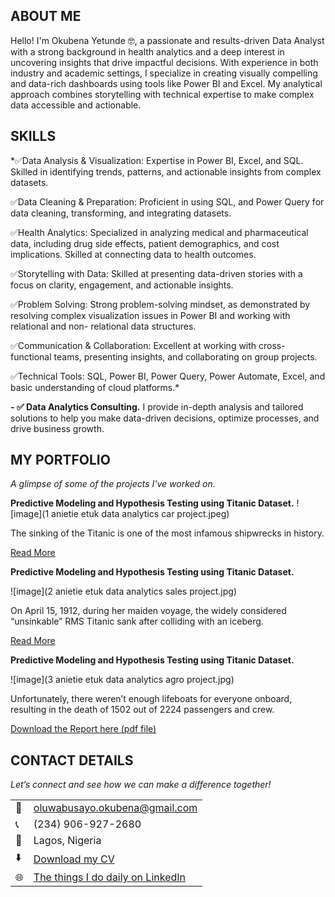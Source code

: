 <!--Section 1: Introduce your self-->
## ABOUT ME

Hello! I'm Okubena Yetunde 🤓, a passionate and results-driven Data Analyst with a strong background in health analytics and a deep interest in uncovering insights that drive impactful decisions. With experience in both industry and academic settings, I specialize in creating visually compelling and data-rich dashboards using tools like Power BI and Excel. My analytical approach combines storytelling with technical expertise to make complex data accessible and actionable.

<!--Mention your top/relevant skills here - core and soft skills-->
## SKILLS

*✅Data Analysis & Visualization: Expertise in Power BI, Excel, and SQL. Skilled in identifying trends, patterns, and actionable insights from complex datasets.

✅Data Cleaning & Preparation: Proficient in using SQL, and Power Query for data cleaning, transforming, and integrating datasets.

✅Health Analytics: Specialized in analyzing medical and pharmaceutical data, including drug side effects, patient demographics, and cost implications. Skilled at connecting data to health outcomes.

✅Storytelling with Data: Skilled at presenting data-driven stories with a focus on clarity, engagement, and actionable insights.

✅Problem Solving: Strong problem-solving mindset, as demonstrated by resolving complex visualization issues in Power BI and working with relational and non- 
   relational data structures.

✅Communication & Collaboration: Excellent at working with cross-functional teams, presenting insights, and collaborating on group projects.

✅Technical Tools: SQL, Power BI, Power Query, Power Automate, Excel, and basic understanding of cloud platforms.*

**- ✅ Data Analytics Consulting.**
I provide in-depth analysis and tailored solutions to help you make data-driven decisions, optimize processes, and drive business growth.

<!--Section 2: List 3-4 key projects-->
## MY PORTFOLIO 

*A glimpse of some of the projects I've worked on.*

**Predictive Modeling and Hypothesis Testing using Titanic Dataset.**
![image](1 anietie etuk data analytics car project.jpeg)

The sinking of the Titanic is one of the most infamous shipwrecks in history.


[Read More](https://www.linkedin.com/pulse/predictive-modeling-hypothesis-testing-using-titanic-dataset-anietie/)

**Predictive Modeling and Hypothesis Testing using Titanic Dataset.**

![image](2 anietie etuk data analytics sales project.jpg)

On April 15, 1912, during her maiden voyage, the widely considered “unsinkable” RMS Titanic sank after colliding with an iceberg. 

[Read More](https://www.linkedin.com/pulse/predictive-modeling-hypothesis-testing-using-titanic-dataset-anietie/)

**Predictive Modeling and Hypothesis Testing using Titanic Dataset.**

![image](3 anietie etuk data analytics agro project.jpg)

Unfortunately, there weren’t enough lifeboats for everyone onboard, resulting in the death of 1502 out of 2224 passengers and crew. 

<a href="17 How to Present Data to Executives by Anietie Etuk.pdf">Download the Report here (pdf file)</a>


## CONTACT DETAILS

*Let’s connect and see how we can make a difference together!*
<table>
  <tbody>
    <tr>
      <td>📧</td>
      <td><a href="mailto:oluwabusayo.okubena@gmail.com">oluwabusayo.okubena@gmail.com</a></td>
    </tr>
    <tr>
      <td>📞</td>
      <td>(234) 906-927-2680</td>
    </tr>
    <tr>
      <td>📍</td>
      <td>Lagos, Nigeria</td>
    </tr>
    <tr>
      <td>⬇️</td>
      <td><a href="https://etuk123456.github.io/portfolio1/docs/Profile.pdf">Download my CV</a></td>
    </tr>
    <tr>
      <td>🌐</td>
      <td><a href="https://https://www.linkedin.com/in/okubena-yetunde">The things I do daily on LinkedIn</a></td>
    </tr>
  </tbody>
</table>

   

